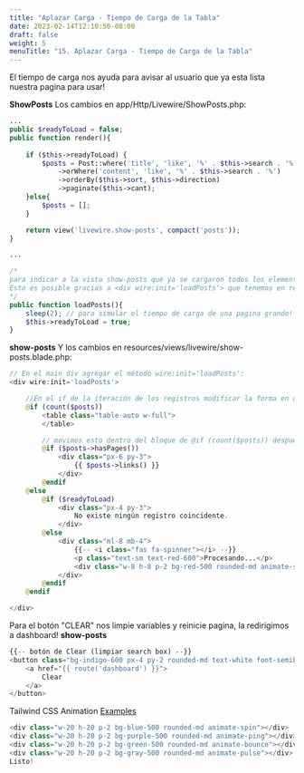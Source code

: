```yaml
---
title: "Aplazar Carga - Tiempo de Carga de la Tabla"
date: 2023-02-14T12:10:50-08:00
draft: false
weight: 5
menuTitle: "15. Aplazar Carga - Tiempo de Carga de la Tabla"
---
```


El tiempo de carga nos ayuda para avisar al usuario que ya esta lista nuestra pagina para usar!

**ShowPosts**
Los cambios en app/Http/Livewire/ShowPosts.php:
```php
...
public $readyToLoad = false;
public function render(){
        
    if ($this->readyToLoad) {
        $posts = Post::where('title', 'like', '%' . $this->search . '%')
            ->orWhere('content', 'like', '%' . $this->search . '%')
            ->orderBy($this->sort, $this->direction)
            ->paginate($this->cant);    
    }else{
        $posts = [];
    }

    return view('livewire.show-posts', compact('posts'));
}

...

/*
para indicar a la vista show-posts que ya se cargaron todos los elementos
Esto es posible gracias a <div wire:init='loadPosts'> que tenemos en resources/views/livewire/show-posts.blade.php
*/
public function loadPosts(){
    sleep(2); // para simular el tiempo de carga de una pagina grande! con imágenes.
    $this->readyToLoad = true;
}
```

**show-posts**
Y los cambios en resources/views/livewire/show-posts.blade.php:
```php
// En el main div agregar el método wire:init='loadPosts':
<div wire:init='loadPosts'>

    //En el if de la iteración de los registros modificar la forma en que pasamos la propiedad $posts, y mover los hasPages() dentro del if:
    @if (count($posts))
        <table class="table-auto w-full">
        </table>

        // movimos esto dentro del bloque de @if (count($posts)) después de <table>
        @if ($posts->hasPages())
            <div class="px-6 py-3">
                {{ $posts->links() }}
            </div>    
        @endif
    @else
        @if ($readyToLoad)
            <div class="px-4 py-3">
                No existe ningún registro coincidente.
            </div>
        @else
            <div class="ml-8 mb-4">
                {{-- <i class="fas fa-spinner"></i> --}}
                <p class="text-sm text-red-600">Procesando...</p>
                <div class="w-8 h-8 p-2 bg-red-500 rounded-md animate-spin"></div>
            </div>
        @endif
    @endif

</div>
```

Para el botón "CLEAR" nos limpie variables y reinicie pagina, la redirigimos a dashboard!
**show-posts**
```php
{{-- botón de Clear (limpiar search box) --}}
<button class="bg-indigo-600 px-4 py-2 rounded-md text-white font-semibold tracking-wide cursor-pointer">
    <a href="{{ route('dashboard') }}">
        Clear
    </a>
</button> 
```

Tailwind CSS Animation [Examples](https://larainfo.com/blogs/tailwind-css-animation-examples)
```php
<div class="w-20 h-20 p-2 bg-blue-500 rounded-md animate-spin"></div>
<div class="w-20 h-20 p-2 bg-purple-500 rounded-md animate-ping"></div>
<div class="w-20 h-20 p-2 bg-green-500 rounded-md animate-bounce"></div>
<div class="w-20 h-20 p-2 bg-gray-500 rounded-md animate-pulse"></div> 
Listo!
